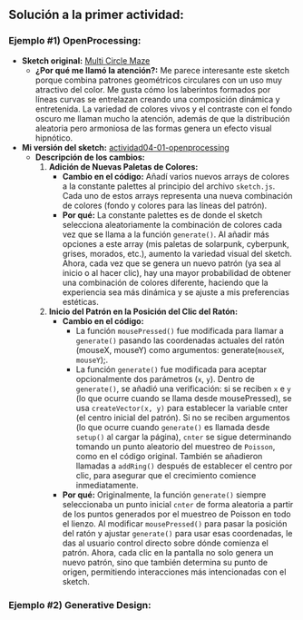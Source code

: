 ## Solución a la primer actividad:
### Ejemplo #1) OpenProcessing:
- **Sketch original:** [Multi Circle Maze](https://openprocessing.org/sketch/2470557)  
    - **¿Por qué me llamó la atención?:** Me parece interesante este sketch porque combina patrones geométricos circulares con un uso muy atractivo del color. Me gusta cómo los laberintos formados por líneas curvas se entrelazan creando una composición dinámica y entretenida. La variedad de colores vivos y el contraste con el fondo oscuro me llaman mucho la atención, además de que la distribución aleatoria pero armoniosa de las formas genera un efecto visual hipnótico. 
- **Mi versión del sketch:** [actividad04-01-openprocessing](https://editor.p5js.org/stellarkind/full/-m3a4ILCM)
    - **Descripción de los cambios:**
        1. **Adición de Nuevas Paletas de Colores:**
            - **Cambio en el código:** Añadí varios nuevos arrays de colores a la constante palettes al principio del archivo ```sketch.js```. Cada uno de estos arrays representa una nueva combinación de colores (fondo y colores para las líneas del patrón).
            - **Por qué:** La constante palettes es de donde el sketch selecciona aleatoriamente la combinación de colores cada vez que se llama a la función ```generate()```. Al añadir más opciones a este array (mis paletas de solarpunk, cyberpunk, grises, morados, etc.), aumento la variedad visual del sketch. Ahora, cada vez que se genera un nuevo patrón (ya sea al inicio o al hacer clic), hay una mayor probabilidad de obtener una combinación de colores diferente, haciendo que la experiencia sea más dinámica y se ajuste a mis preferencias estéticas.
        2. **Inicio del Patrón en la Posición del Clic del Ratón:**
            - **Cambio en el código:**
              - La función ```mousePressed()``` fue modificada para llamar a ```generate()``` pasando las coordenadas actuales del ratón (mouseX, mouseY) como argumentos: generate(```mouseX```, ```mouseY```);.
              - La función ```generate()``` fue modificada para aceptar opcionalmente dos parámetros (```x```, ```y```). Dentro de ```generate()```, se añadió una verificación: si se reciben ```x``` e ```y``` (lo que ocurre cuando se llama desde mousePressed), se usa ```createVector(x, y)``` para establecer la variable cnter (el centro inicial del patrón). Si no se reciben argumentos (lo que ocurre cuando ```generate()``` es llamada desde ```setup()``` al cargar la página), ```cnter``` se sigue determinando tomando un punto aleatorio del muestreo de ```Poisson```, como en el código original. También se añadieron llamadas a ```addRing()``` después de establecer el centro por clic, para asegurar que el crecimiento comience inmediatamente.
            - **Por qué:** Originalmente, la función ```generate()``` siempre seleccionaba un punto inicial ```cnter``` de forma aleatoria a partir de los puntos generados por el muestreo de Poisson en todo el lienzo. Al modificar ```mousePressed()``` para pasar la posición del ratón y ajustar ```generate()``` para usar esas coordenadas, le das al usuario control directo sobre dónde comienza el patrón. Ahora, cada clic en la pantalla no solo genera un nuevo patrón, sino que también determina su punto de origen, permitiendo interacciones más intencionadas con el sketch.
### Ejemplo #2) Generative Design:
